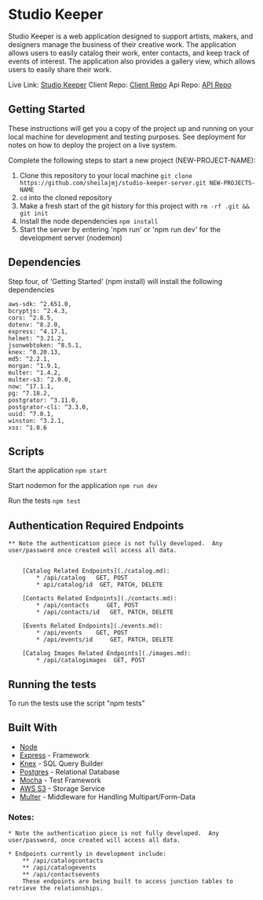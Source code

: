 # Studio Keeper

Studio Keeper is a web application designed to support artists, makers, and designers manage the business of their creative work.  The application allows users to easily catalog their work, enter contacts, and keep track of events of interest.  The application also provides a gallery view, which allows users to easily share their work.  

Live Link: [Studio Keeper](https://studio-keeper-app.now.sh/)
Client Repo: [Client Repo](https://github.com/sheilajmj/studio-keeper-app)
Api Repo: [API Repo](https://github.com/sheilajmj/studio-keeper-server)



## Getting Started

These instructions will get you a copy of the project up and running on your local machine for development and testing purposes. See deployment for notes on how to deploy the project on a live system.

Complete the following steps to start a new project (NEW-PROJECT-NAME):

1. Clone this repository to your local machine `git clone https://github.com/sheilajmj/studio-keeper-server.git NEW-PROJECTS-NAME`
2. `cd` into the cloned repository
3. Make a fresh start of the git history for this project with `rm -rf .git && git init`
4. Install the node dependencies `npm install`
5.  Start the server by entering 'npm run' or 'npm run dev' for the development server (nodemon)

## Dependencies

Step four, of 'Getting Started' (npm install) will install the following dependencies

    aws-sdk: ^2.651.0,
    bcryptjs: ^2.4.3,
    cors: ^2.8.5,
    dotenv: ^8.2.0,
    express: ^4.17.1,
    helmet: ^3.21.2,
    jsonwebtoken: ^8.5.1,
    knex: ^0.20.13,
    md5: ^2.2.1,
    morgan: ^1.9.1,
    multer: ^1.4.2,
    multer-s3: ^2.9.0,
    now: ^17.1.1,
    pg: ^7.18.2,
    postgrator: ^3.11.0,
    postgrator-cli: ^3.3.0,
    uuid: ^7.0.1,
    winston: ^3.2.1,
    xss: ^1.0.6

## Scripts

Start the application `npm start`

Start nodemon for the application `npm run dev`

Run the tests `npm test`

## Authentication Required Endpoints

    ** Note the authentication piece is not fully developed.  Any user/password once created will access all data.


        [Catalog Related Endpoints](./catalog.md): 
            * /api/catalog   GET, POST
            * api/catalog/id  GET, PATCH, DELETE

        [Contacts Related Endpoints](./contacts.md):
            * /api/contacts     GET, POST
            * /api/contacts/id   GET, PATCH, DELETE

        [Events Related Endpoints](./events.md):
            * /api/events    GET, POST
            * /api/events/id     GET, PATCH, DELETE

        [Catalog Images Related Endpoints](./images.md): 
            * /api/catalogimages  GET, POST


## Running the tests

To run the tests use the script "npm tests"


## Built With

* [Node](https://nodejs.org/en/)
* [Express](http://expressjs.com/) - Framework
* [Knex](http://knexjs.org/) - SQL Query Builder 
* [Postgres](https://www.postgresql.org/) - Relational Database 
* [Mocha](https://mochajs.org/) - Test Framework
* [AWS S3](https://aws.amazon.com/s3/) - Storage Service
* [Multer](https://www.npmjs.com/package/multer) - Middleware for Handling Multipart/Form-Data 

### Notes:

    * Note the authentication piece is not fully developed.  Any user/password, once created will access all data.

    * Endpoints currently in development include: 
        ** /api/catalogcontacts
        ** /api/catalogevents
        ** /api/contactsevents
        These endpoints are being built to access junction tables to retrieve the relationships.  

